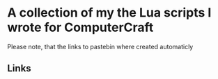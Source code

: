 # A collection of my the Lua scripts I wrote for ComputerCraft
Please note, that the links to pastebin where created automaticly
## Links

